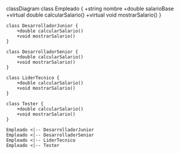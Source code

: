 classDiagram
    class Empleado {
        +string nombre
        +double salarioBase
        +virtual double calcularSalario()
        +virtual void mostrarSalario()
    }

    class DesarrolladorJunior {
        +double calcularSalario()
        +void mostrarSalario()
    }

    class DesarrolladorSenior {
        +double calcularSalario()
        +void mostrarSalario()
    }

    class LiderTecnico {
        +double calcularSalario()
        +void mostrarSalario()
    }

    class Tester {
        +double calcularSalario()
        +void mostrarSalario()
    }

    Empleado <|-- DesarrolladorJunior
    Empleado <|-- DesarrolladorSenior
    Empleado <|-- LiderTecnico
    Empleado <|-- Tester
